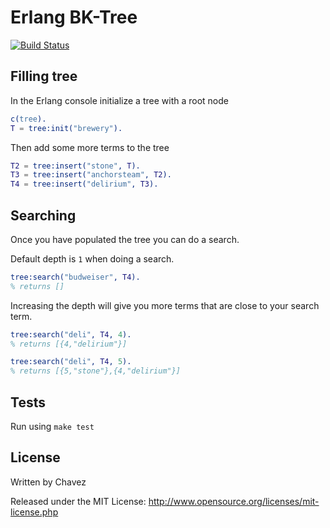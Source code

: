 Erlang BK-Tree
===========

[![Build Status](https://travis-ci.org/mtchavez/bk-tree-erl.png?branch=master)](https://travis-ci.org/mtchavez/bk-tree-erl)

## Filling tree

In the Erlang console initialize a tree with a root node

```erlang
c(tree).
T = tree:init("brewery").
```

Then add some more terms to the tree

```erlang
T2 = tree:insert("stone", T).
T3 = tree:insert("anchorsteam", T2).
T4 = tree:insert("delirium", T3).
```

## Searching

Once you have populated the tree you can do a search.

Default depth is ```1``` when doing a search.

```erlang
tree:search("budweiser", T4).
% returns []
```

Increasing the depth will give you more terms that are close to your search term.

```erlang
tree:search("deli", T4, 4).
% returns [{4,"delirium"}]

tree:search("deli", T4, 5).
% returns [{5,"stone"},{4,"delirium"}]
```

## Tests

Run using ```make test```

## License

Written by Chavez

Released under the MIT License: http://www.opensource.org/licenses/mit-license.php

